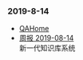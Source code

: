 ### 2019-8-14 <br/>
+ [QAHome](http://qahome.dp/smsqueue/query) <br/>
+ [周报 2019-08-14](https://km.sankuai.com/page/187097861) <br/>
    新一代知识库系统 <br/>